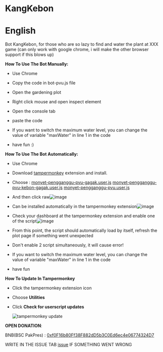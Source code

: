 # KangKebon
# English
Bot KangKebon, for those who are so lazy to find and water the plant at XXX game (can only work with google chrome, i will make the other browser support if this blows up)

**How To Use The Bot Manually:**

- Use Chrome

- Copy the code in bot-pvu.js file

- Open the gardening plot

- Right click mouse and open inspect element

- Open the console tab

- paste the code

- If you want to switch the maximum water level, you can change the value of variable "maxWater" in line 1 in the code

- have fun :)

**How To Use The Bot Automatically:**

- Use Chrome

- Download [tampermonkey](https://chrome.google.com/webstore/detail/tampermonkey/dhdgffkkebhmkfjojejmpbldmpobfkfo) extension and install.

- Choose :
  [monyet-pengganggu-pvu-gagak.user.js](https://github.com/fakhripraya/KangKebon/blob/main/monyet-pengganggu-pvu-gagak.user.js) 
  [monyet-pengganggu-pvu-kebon-gagak.user.js](https://github.com/fakhripraya/KangKebon/blob/main/monyet-pengganggu-pvu-kebon-gagak.user.js)
  [monyet-pengganggu-pvu.user.js](https://github.com/fakhripraya/KangKebon/blob/main/monyet-pengganggu-pvu.user.js) 
  
- And then click raw![image](https://user-images.githubusercontent.com/56806850/129019777-99cafb2f-1c77-47cc-8bae-4f0e687431ce.png)

- Can be installed automatically in the tampermonkey extension![image](https://user-images.githubusercontent.com/56806850/129019866-193e214d-8aed-4a85-8adc-62836bfc5e6f.png)

- Check your dashboard at the tampermonkey extension and enable one of the script![image](https://user-images.githubusercontent.com/56806850/129019976-7c9fdbde-6e95-43a4-9b40-557dc746b52f.png)

- From this point, the script should automatically load by itself, refresh the plot page if something went unexpected

- Don't enable 2 script simultaneously, it will cause error!

- If you want to switch the maximum water level, you can change the value of variable "maxWater" in line 1 in the code

- have fun

**How To Update In Tampermonkey**

- Click the tampermonkey extension icon

- Choose **Utilities**

- Click **Check for userscript updates**

  ![tampermonkey update](https://media.discordapp.net/attachments/873408564159451217/874851323852492860/unknown.png)

**OPEN DONATION**:

BNB(BSC PakPres) : [0xf0F16b80Ff38F882dD5b3C0Ed6ec4e06774324D7](https://bscscan.com/address/0xf0F16b80Ff38F882dD5b3C0Ed6ec4e06774324D7)

WRITE IN THE ISSUE TAB [issue](https://github.com/fakhripraya/KangKebon/issues) IF SOMETHING WENT WRONG
